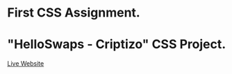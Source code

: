 # First CSS Assignment.
# "HelloSwaps - Criptizo" CSS Project.

[Live Website](https://badhon-mojumder.github.io/css-assignment-01/)
